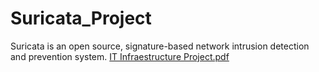 # Suricata_Project
Suricata is an open source, signature-based network intrusion detection and prevention system.
[IT Infraestructure Project.pdf](https://github.com/user-attachments/files/17464220/IT.Infraestructure.Project.1.pdf)
